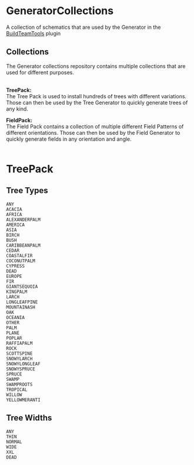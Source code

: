 # GeneratorCollections
A collection of schematics that are used by the Generator in the [BuildTeamTools](https://github.com/BuildTheEarth/BuildTeamTools) plugin

## Collections
The Generator collections repository contains multiple collections that are used for different purposes.<br><br>

**TreePack:**<br>
The Tree Pack is used to install hundreds of trees with different variations.
Those can then be used by the Tree Generator to quickly generate trees of any kind.

**FieldPack:**<br>
The Field Pack contains a collection of multiple different Field Patterns of different orientations.
Those can then be used by the Field Generator to quickly generate fields in any orientation and angle.
<br><br>
# TreePack

## Tree Types

`ANY` <br>
`ACACIA` <br>
`AFRICA` <br>
`ALEXANDERPALM` <br>
`AMERICA` <br>
`ASIA` <br>
`BIRCH` <br>
`BUSH` <br>
`CARIBBEANPALM` <br>
`CEDAR` <br>
`COASTALFIR` <br>
`COCONUTPALM` <br>
`CYPRESS` <br>
`DEAD` <br>
`EUROPE` <br>
`FIR` <br>
`GIANTSEQUOIA` <br>
`KINGPALM` <br>
`LARCH` <br>
`LONGLEAFPINE` <br>
`MOUNTAINASH` <br>
`OAK` <br>
`OCEANIA` <br>
`OTHER` <br>
`PALM` <br>
`PLANE` <br>
`POPLAR` <br>
`RAFFIAPALM` <br>
`ROCK` <br>
`SCOTTSPINE` <br>
`SNOWYLARCH` <br>
`SNOWYLONGLEAF` <br>
`SNOWYSPRUCE` <br>
`SPRUCE` <br>
`SWAMP` <br>
`SWAMPROOTS` <br>
`TROPICAL` <br>
`WILLOW` <br>
`YELLOWMERANTI` <br>

## Tree Widths

`ANY` <br>
`THIN` <br>
`NORMAL` <br>
`WIDE` <br>
`XXL` <br>
`DEAD` <br>
